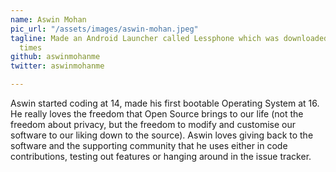 ```yaml
---
name: Aswin Mohan
pic_url: "/assets/images/aswin-mohan.jpeg"
tagline: Made an Android Launcher called Lessphone which was downloaded over 250,000
  times
github: aswinmohanme
twitter: aswinmohanme

---
```

Aswin started coding at 14, made his first bootable Operating System at 16. He really loves the freedom that Open Source brings to our life (not the freedom about privacy, but the freedom to modify and customise our software to our liking down to the source). Aswin loves giving back to the software and the supporting community that he uses either in code contributions, testing out features or hanging around in the issue tracker.